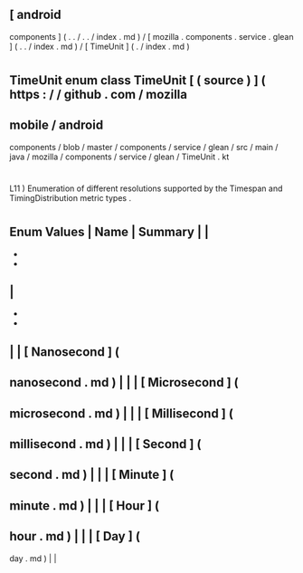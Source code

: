 [
android
-
components
]
(
.
.
/
.
.
/
index
.
md
)
/
[
mozilla
.
components
.
service
.
glean
]
(
.
.
/
index
.
md
)
/
[
TimeUnit
]
(
.
/
index
.
md
)
#
TimeUnit
enum
class
TimeUnit
[
(
source
)
]
(
https
:
/
/
github
.
com
/
mozilla
-
mobile
/
android
-
components
/
blob
/
master
/
components
/
service
/
glean
/
src
/
main
/
java
/
mozilla
/
components
/
service
/
glean
/
TimeUnit
.
kt
#
L11
)
Enumeration
of
different
resolutions
supported
by
the
Timespan
and
TimingDistribution
metric
types
.
#
#
#
Enum
Values
|
Name
|
Summary
|
|
-
-
-
|
-
-
-
|
|
[
Nanosecond
]
(
-
nanosecond
.
md
)
|
|
|
[
Microsecond
]
(
-
microsecond
.
md
)
|
|
|
[
Millisecond
]
(
-
millisecond
.
md
)
|
|
|
[
Second
]
(
-
second
.
md
)
|
|
|
[
Minute
]
(
-
minute
.
md
)
|
|
|
[
Hour
]
(
-
hour
.
md
)
|
|
|
[
Day
]
(
-
day
.
md
)
|
|
